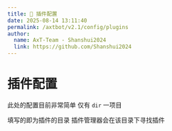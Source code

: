 ```yaml
---
title: 🔌 插件配置
date: 2025-08-14 13:11:40
permalink: /axtbot/v2.1/config/plugins
author:
  name: AxT-Team - Shanshui2024
  link: https://github.com/Shanshui2024
---
```


# 插件配置
此处的配置目前非常简单  仅有 `dir` 一项目

填写的即为插件的目录 插件管理器会在该目录下寻找插件